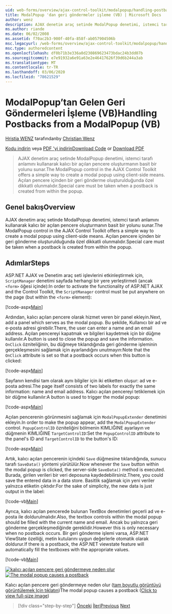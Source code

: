 ```yaml
---
uid: web-forms/overview/ajax-control-toolkit/modalpopup/handling-postbacks-from-a-modalpopup-vb
title: ModalPopup 'dan geri göndermeler işleme (VB) | Microsoft Docs
author: wenz
description: AJAX denetim araç setinde ModalPopup denetimi, istemci tarafı anlamını kullanarak kalıcı bir açılan pencere oluşturmanın basit bir yolunu sunar. Bir POS...
ms.author: riande
ms.date: 06/02/2008
ms.assetid: f70ac2b3-900f-40fa-858f-ab057904506b
msc.legacyurl: /web-forms/overview/ajax-control-toolkit/modalpopup/handling-postbacks-from-a-modalpopup-vb
msc.type: authoredcontent
ms.openlocfilehash: df0b71b3e336a0d230869623473bdac24b3dd07b
ms.sourcegitcommit: e7e91932a6e91a63e2e46417626f39d6b244a3ab
ms.translationtype: MT
ms.contentlocale: tr-TR
ms.lasthandoff: 03/06/2020
ms.locfileid: "78621529"
---
```

# <a name="handling-postbacks-from-a-modalpopup-vb"></a><span data-ttu-id="376d2-104">ModalPopup’tan Gelen Geri Göndermeleri İşleme (VB)</span><span class="sxs-lookup"><span data-stu-id="376d2-104">Handling Postbacks from a ModalPopup (VB)</span></span>

<span data-ttu-id="376d2-105">[Hristia WENZ](https://github.com/wenz) tarafından</span><span class="sxs-lookup"><span data-stu-id="376d2-105">by [Christian Wenz](https://github.com/wenz)</span></span>

<span data-ttu-id="376d2-106">[Kodu indirin](https://download.microsoft.com/download/2/4/0/24052038-f942-4336-905b-b60ae56f0dd5/ModalPopup3.vb.zip) veya [PDF 'yi indirin](https://download.microsoft.com/download/b/6/a/b6ae89ee-df69-4c87-9bfb-ad1eb2b23373/modalpopup3VB.pdf)</span><span class="sxs-lookup"><span data-stu-id="376d2-106">[Download Code](https://download.microsoft.com/download/2/4/0/24052038-f942-4336-905b-b60ae56f0dd5/ModalPopup3.vb.zip) or [Download PDF](https://download.microsoft.com/download/b/6/a/b6ae89ee-df69-4c87-9bfb-ad1eb2b23373/modalpopup3VB.pdf)</span></span>

> <span data-ttu-id="376d2-107">AJAX denetim araç setinde ModalPopup denetimi, istemci tarafı anlamını kullanarak kalıcı bir açılan pencere oluşturmanın basit bir yolunu sunar.</span><span class="sxs-lookup"><span data-stu-id="376d2-107">The ModalPopup control in the AJAX Control Toolkit offers a simple way to create a modal popup using client-side means.</span></span> <span data-ttu-id="376d2-108">Açılan pencere içinden bir geri gönderme oluşturulduğunda özel dikkatli olunmalıdır.</span><span class="sxs-lookup"><span data-stu-id="376d2-108">Special care must be taken when a postback is created from within the popup.</span></span>

## <a name="overview"></a><span data-ttu-id="376d2-109">Genel bakış</span><span class="sxs-lookup"><span data-stu-id="376d2-109">Overview</span></span>

<span data-ttu-id="376d2-110">AJAX denetim araç setinde ModalPopup denetimi, istemci tarafı anlamını kullanarak kalıcı bir açılan pencere oluşturmanın basit bir yolunu sunar.</span><span class="sxs-lookup"><span data-stu-id="376d2-110">The ModalPopup control in the AJAX Control Toolkit offers a simple way to create a modal popup using client-side means.</span></span> <span data-ttu-id="376d2-111">Açılan pencere içinden bir geri gönderme oluşturulduğunda özel dikkatli olunmalıdır.</span><span class="sxs-lookup"><span data-stu-id="376d2-111">Special care must be taken when a postback is created from within the popup.</span></span>

## <a name="steps"></a><span data-ttu-id="376d2-112">Adımlar</span><span class="sxs-lookup"><span data-stu-id="376d2-112">Steps</span></span>

<span data-ttu-id="376d2-113">ASP.NET AJAX ve Denetim araç seti işlevlerini etkinleştirmek için, `ScriptManager` denetimi sayfada herhangi bir yere yerleştirmeli (ancak `<form>` öğesi içinde):</span><span class="sxs-lookup"><span data-stu-id="376d2-113">In order to activate the functionality of ASP.NET AJAX and the Control Toolkit, the `ScriptManager` control must be put anywhere on the page (but within the `<form>` element):</span></span>

[!code-aspx[Main](handling-postbacks-from-a-modalpopup-vb/samples/sample1.aspx)]

<span data-ttu-id="376d2-114">Ardından, kalıcı açılan pencere olarak hizmet veren bir panel ekleyin.</span><span class="sxs-lookup"><span data-stu-id="376d2-114">Next, add a panel which serves as the modal popup.</span></span> <span data-ttu-id="376d2-115">Bu şekilde, Kullanıcı bir ad ve e-posta adresi girebilir.</span><span class="sxs-lookup"><span data-stu-id="376d2-115">There, the user can enter a name and an email address.</span></span> <span data-ttu-id="376d2-116">Açılan pencereyi kapatmak ve bilgileri kaydetmek için bir düğme kullanılır.</span><span class="sxs-lookup"><span data-stu-id="376d2-116">A button is used to close the popup and save the information.</span></span> <span data-ttu-id="376d2-117">`OnClick` özniteliğinin, bu düğmeye tıklandığında geri gönderme işleminin gerçekleşmesini sağlamak için ayarlandığını unutmayın:</span><span class="sxs-lookup"><span data-stu-id="376d2-117">Note that the `OnClick` attribute is set so that a postback occurs when this button is clicked:</span></span>

[!code-aspx[Main](handling-postbacks-from-a-modalpopup-vb/samples/sample2.aspx)]

<span data-ttu-id="376d2-118">Sayfanın kendisi tam olarak aynı bilgiler için iki etiketten oluşur: ad ve e-posta adresi.</span><span class="sxs-lookup"><span data-stu-id="376d2-118">The page itself consists of two labels for exactly the same information: name and email address.</span></span> <span data-ttu-id="376d2-119">Kalıcı açılan pencereyi tetiklemek için bir düğme kullanılır:</span><span class="sxs-lookup"><span data-stu-id="376d2-119">A button is used to trigger the modal popup:</span></span>

[!code-aspx[Main](handling-postbacks-from-a-modalpopup-vb/samples/sample3.aspx)]

<span data-ttu-id="376d2-120">Açılan pencerenin görünmesini sağlamak için `ModalPopupExtender` denetimini ekleyin.</span><span class="sxs-lookup"><span data-stu-id="376d2-120">In order to make the popup appear, add the `ModalPopupExtender` control.</span></span> <span data-ttu-id="376d2-121">`PopupControlID` özniteliğini bölmenin KIMLIĞINE ayarlayın ve düğmenin KIMLIĞINE `TargetControlID`:</span><span class="sxs-lookup"><span data-stu-id="376d2-121">Set the `PopupControlID` attribute to the panel's ID and `TargetControlID` to the button's ID:</span></span>

[!code-aspx[Main](handling-postbacks-from-a-modalpopup-vb/samples/sample4.aspx)]

<span data-ttu-id="376d2-122">Artık, kalıcı açılan pencerenin içindeki `Save` düğmesine tıklandığında, sunucu tarafı `SaveData()` yöntemi yürütülür.</span><span class="sxs-lookup"><span data-stu-id="376d2-122">Now whenever the `Save` button within the modal popup is clicked, the server-side `SaveData()` method is executed.</span></span> <span data-ttu-id="376d2-123">Burada, girilen verileri bir veri deposuna kaydedebilirsiniz.</span><span class="sxs-lookup"><span data-stu-id="376d2-123">There, you could save the entered data in a data store.</span></span> <span data-ttu-id="376d2-124">Basitlik sağlamak için yeni veriler yalnızca etiketin çıktıdır:</span><span class="sxs-lookup"><span data-stu-id="376d2-124">For the sake of simplicity, the new data is just output in the label:</span></span>

[!code-vb[Main](handling-postbacks-from-a-modalpopup-vb/samples/sample5.vb)]

<span data-ttu-id="376d2-125">Ayrıca, kalıcı açılan pencerede bulunan TextBox denetimleri geçerli ad ve e-posta ile doldurulmalıdır.</span><span class="sxs-lookup"><span data-stu-id="376d2-125">Also, the textbox controls within the modal popup should be filled with the current name and email.</span></span> <span data-ttu-id="376d2-126">Ancak bu yalnızca geri gönderme gerçekleşmediğinde gereklidir.</span><span class="sxs-lookup"><span data-stu-id="376d2-126">However this is only necessary when no postback occurs.</span></span> <span data-ttu-id="376d2-127">Bir geri gönderme işlemi varsa, ASP.NET ViewState özelliği, metin kutularını uygun değerlerle otomatik olarak doldurur.</span><span class="sxs-lookup"><span data-stu-id="376d2-127">If there is a postback, the ASP.NET viewstate feature will automatically fill the textboxes with the appropriate values.</span></span>

[!code-vb[Main](handling-postbacks-from-a-modalpopup-vb/samples/sample6.vb)]

<span data-ttu-id="376d2-128">[![kalıcı açılan pencere geri göndermeye neden olur](handling-postbacks-from-a-modalpopup-vb/_static/image2.png)](handling-postbacks-from-a-modalpopup-vb/_static/image1.png)</span><span class="sxs-lookup"><span data-stu-id="376d2-128">[![The modal popup causes a postback](handling-postbacks-from-a-modalpopup-vb/_static/image2.png)](handling-postbacks-from-a-modalpopup-vb/_static/image1.png)</span></span>

<span data-ttu-id="376d2-129">Kalıcı açılan pencere geri göndermeye neden olur ([tam boyutlu görüntüyü görüntülemek Için tıklatın](handling-postbacks-from-a-modalpopup-vb/_static/image3.png))</span><span class="sxs-lookup"><span data-stu-id="376d2-129">The modal popup causes a postback ([Click to view full-size image](handling-postbacks-from-a-modalpopup-vb/_static/image3.png))</span></span>

> [!div class="step-by-step"]
> <span data-ttu-id="376d2-130">[Önceki](using-modalpopup-with-a-repeater-control-vb.md)
> [İleri](positioning-a-modalpopup-vb.md)</span><span class="sxs-lookup"><span data-stu-id="376d2-130">[Previous](using-modalpopup-with-a-repeater-control-vb.md)
[Next](positioning-a-modalpopup-vb.md)</span></span>
